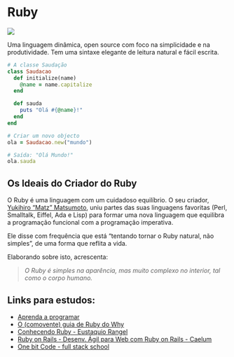 # Ruby
![](https://d1q6f0aelx0por.cloudfront.net/product-logos/c21ccc13-b1e4-4523-b0af-af41f8a3bd7c-ruby.png)

Uma linguagem dinâmica, open source com foco na simplicidade e na produtividade. Tem uma sintaxe elegante de leitura natural e fácil escrita.

``` ruby
# A classe Saudação
class Saudacao
  def initialize(name)
    @name = name.capitalize
  end

  def sauda
    puts "Olá #{@name}!"
  end
end

# Criar um novo objecto
ola = Saudacao.new("mundo")

# Saída: "Olá Mundo!"
ola.sauda
```

## Os Ideais do Criador do Ruby
O Ruby é uma linguagem com um cuidadoso equilíbrio. O seu criador, [Yukihiro “Matz” Matsumoto](https://matz.rubyist.net/), uniu partes das suas linguagens favoritas (Perl, Smalltalk, Eiffel, Ada e Lisp) para formar uma nova linguagem que equilibra a programação funcional com a programação imperativa.

Ele disse com frequência que está “tentando tornar o Ruby natural, não simples”, de uma forma que reflita a vida.

Elaborando sobre isto, acrescenta:
>_O Ruby é simples na aparência, mas muito complexo no interior, tal como o corpo humano._


## Links para estudos:

- [Aprenda a programar](https://www.jmonteiro.com/aprendaaprogramar/)
- [O (comovente) guia de Ruby do Why](http://why.carlosbrando.com/)
- [Conhecendo Ruby - Eustaquio Rangel](https://leanpub.com/conhecendo-ruby/read)
- [Ruby on Rails - Desenv. Ágil para Web com Ruby on Rails - Caelum](https://www.caelum.com.br/apostila-ruby-on-rails/)
- [One bit Code - full stack school](https://onebitcode.com/)
